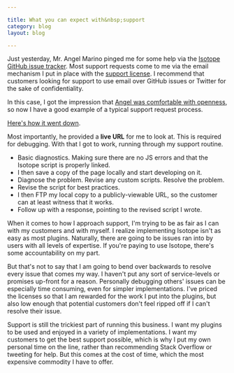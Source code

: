 ```yaml
---

title: What you can expect with&nbsp;support
category: blog
layout: blog

---
```



Just yesterday, Mr. Angel Marino pinged me for some help via the [Isotope GitHub issue tracker](https://github.com/desandro/isotope/issues). Most support requests come to me via the email mechanism I put in place with the [support license](http://metafizzy.co/#support).   I recommend that customers looking for support to use email over GitHub issues or Twitter for the sake of confidentiality.

In this case, I got the impression that [Angel was comfortable with openness](https://github.com/desandro/isotope/issues/46#issuecomment-1065965), so now I have a good example of a typical support request process.

[Here's how it went down](https://github.com/desandro/isotope/issues/46).

Most importantly, he provided a **live URL** for me to look at. This is required for debugging. With that I got to work, running through my support routine.

+ Basic diagnostics. Making sure there are no JS errors and that the Isotope script is properly linked.
+ I then save a copy of the page locally and start developing on it.
+ Diagnose the problem. Revise any custom scripts. Resolve the problem.
+ Revise the script for best practices.
+ I then FTP my local copy to a publicly-viewable URL, so the customer can at least witness that it works.
+ Follow up with a response, pointing to the revised script I wrote.

When it comes to how I approach support, I'm trying to be as fair as I can with my customers and with myself. I realize implementing Isotope isn't as easy as most plugins. Naturally, there are going to be issues ran into by users with all levels of expertise. If you're paying to use Isotope, there's some accountability on my part.

But that's not to say that I am going to bend over backwards to resolve every issue that comes my way. I haven't put any sort of service-levels or promises up-front for a reason. Personally debugging others' issues can be especially time consuming, even for simpler implementations. I've priced the licenses so that I am rewarded for the work I put into the plugins, but also low enough that potential customers don't feel ripped off if I can't resolve their issue.

Support is still the trickiest part of running this business. I want my plugins to be used and enjoyed in a variety of implementations. I want my customers to get the best support possible, which is why I put my own personal time on the line, rather than recommending Stack Overflow or tweeting for help. But this comes at the cost of time, which the most expensive commodity I have to offer.
